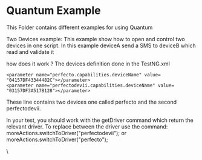 # Quantum Example
This Folder contains different examples for using Quantum

Two Devices example:
This example show how to open and control two devices in one script.
In this example deviceA send a SMS to deviceB which read and validate it

how does it work ?
The devices definition done in the TestNG.xml

    <parameter name="perfecto.capabilities.deviceName" value= "04157DF43344482C"></parameter>
    <parameter name="perfectodevii.capabilities.deviceName" value= "03157DF3A517B128"></parameter>

 These line contains two devices one called perfecto and the second perfectodevii.

In your test, you should work with the getDriver command which return the relevant driver.
To replace between the driver use the command:
            moreActions.switchToDriver("perfectodevii");
            or
            moreActions.switchToDriver("perfecto");


\
